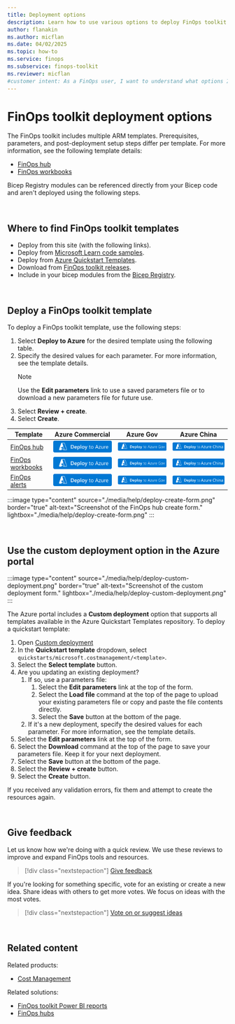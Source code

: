 ```yaml
---
title: Deployment options
description: Learn how to use various options to deploy FinOps toolkit solutions, including ARM templates, Bicep modules, and quickstart templates.
author: flanakin
ms.author: micflan
ms.date: 04/02/2025
ms.topic: how-to
ms.service: finops
ms.subservice: finops-toolkit
ms.reviewer: micflan
#customer intent: As a FinOps user, I want to understand what options I have to deploy FinOps toolkit tools.
---
```


<!-- markdownlint-disable-next-line MD025 -->
# FinOps toolkit deployment options

The FinOps toolkit includes multiple ARM templates. Prerequisites, parameters, and post-deployment setup steps differ per template. For more information, see the following template details:

- [FinOps hub](../hubs/template.md)
- [FinOps workbooks](../workbooks/finops-workbooks-overview.md)

Bicep Registry modules can be referenced directly from your Bicep code and aren't deployed using the following steps.

<br>

## Where to find FinOps toolkit templates

- Deploy from this site (with the following links).
- Deploy from [Microsoft Learn code samples](/samples/browse/?terms=finops).
- Deploy from [Azure Quickstart Templates](https://github.com/Azure/azure-quickstart-templates/tree/master/quickstarts/microsoft.costmanagement).
- Download from [FinOps toolkit releases](https://github.com/microsoft/finops-toolkit/releases).
- Include in your bicep modules from the [Bicep Registry](https://azure.github.io/bicep-registry-modules/#cost).

<br>

## Deploy a FinOps toolkit template

To deploy a FinOps toolkit template, use the following steps:

1. Select **Deploy to Azure** for the desired template using the following table.
2. Specify the desired values for each parameter. For more information, see the template details.
   > [!NOTE]
   > Use the **Edit parameters** link to use a saved parameters file or to download a new parameters file for future use.
3. Select **Review + create**.
4. Select **Create**.

| Template                                                      | Azure Commercial                                                                                                                                                                                                                                                                                                                                                                                                                                               | Azure Gov                                                                                                                                                                                                                            | Azure China                                                                                                                                                                                                                                                                                                                                                                                                                                                            |
| ------------------------------------------------------------- | -------------------------------------------------------------------------------------------------------------------------------------------------------------------------------------------------------------------------------------------------------------------------------------------------------------------------------------------------------------------------------------------------------------------------------------------------------------- | ------------------------------------------------------------------------------------------------------------------------------------------------------------------------------------------------------------------------------------ | ---------------------------------------------------------------------------------------------------------------------------------------------------------------------------------------------------------------------------------------------------------------------------------------------------------------------------------------------------------------------------------------------------------------------------------------------------------------------- |
| [FinOps hub](../hubs/finops-hubs-overview.md)                 | <a href="https://aka.ms/finops/hubs/deploy"><img alt="Deploy to Azure" src="https://raw.githubusercontent.com/Azure/azure-quickstart-templates/master/1-CONTRIBUTION-GUIDE/images/deploytoazure.svg?sanitize=true" /></a>                                                                                                                                                                                                                                      | <a href="https://aka.ms/finops/hubs/deploy/gov"><img alt="Deploy to Azure Gov" src="https://raw.githubusercontent.com/Azure/azure-quickstart-templates/master/1-CONTRIBUTION-GUIDE/images/deploytoazuregov.svg?sanitize=true" /></a> | <a href="https://aka.ms/finops/hubs/deploy/china"><img alt="Deploy to Azure China" src="https://raw.githubusercontent.com/Azure/azure-quickstart-templates/master/1-CONTRIBUTION-GUIDE/images/deploytoazurechina.svg?sanitize=true" /></a>                                                                                                                                                                                                                             |
| [FinOps workbooks](../workbooks/finops-workbooks-overview.md) | <a href="https://portal.azure.com/#create/Microsoft.Template/uri/https%3A%2F%2Fmicrosoft.github.io%2Ffinops-toolkit%2Fdeploy%2Ffinops-workbooks-latest.json/createUIDefinitionUri/https%3A%2F%2Fmicrosoft.github.io%2Ffinops-toolkit%2Fdeploy%2Ffinops-workbooks-latest.ui.json"><img alt="Deploy to Azure" src="https://raw.githubusercontent.com/Azure/azure-quickstart-templates/master/1-CONTRIBUTION-GUIDE/images/deploytoazure.svg?sanitize=true" /></a> | <a href="https://portal.azure.us/#create/Microsoft.Template/uri/https%3A%2F%2Fmicrosoft.github.io%2Ffinops-toolkit%2Fdeploy%2Ffinops-workbooks-latest.json/createUIDefinitionUri/https%3A%2F%2Fmicrosoft.github.io%2Ffinops-toolkit%2Fdeploy%2Ffinops-workbooks-latest.ui.json"><img alt="Deploy to Azure Gov" src="https://raw.githubusercontent.com/Azure/azure-quickstart-templates/master/1-CONTRIBUTION-GUIDE/images/deploytoazuregov.svg?sanitize=true" /></a> | <a href="https://portal.azure.cn/#create/Microsoft.Template/uri/https%3A%2F%2Fmicrosoft.github.io%2Ffinops-toolkit%2Fdeploy%2Ffinops-workbooks-latest.json/createUIDefinitionUri/https%3A%2F%2Fmicrosoft.github.io%2Ffinops-toolkit%2Fdeploy%2Ffinops-workbooks-latest.ui.json"><img alt="Deploy to Azure China" src="https://raw.githubusercontent.com/Azure/azure-quickstart-templates/master/1-CONTRIBUTION-GUIDE/images/deploytoazurechina.svg?sanitize=true" /></a> |
| [FinOps alerts](../alerts/finops-alerts-overview.md)          | <a href="https://portal.azure.com/#create/Microsoft.Template/uri/https%3A%2F%2Fmicrosoft.github.io%2Ffinops-toolkit%2Fdeploy%2Ffinops-alerts-latest.json/createUIDefinitionUri/https%3A%2F%2Fmicrosoft.github.io%2Ffinops-toolkit%2Fdeploy%2Ffinops-alerts-latest.ui.json"><img alt="Deploy to Azure" src="https://raw.githubusercontent.com/Azure/azure-quickstart-templates/master/1-CONTRIBUTION-GUIDE/images/deploytoazure.svg?sanitize=true" /></a>       | <a href="https://portal.azure.us/#create/Microsoft.Template/uri/https%3A%2F%2Fmicrosoft.github.io%2Ffinops-toolkit%2Fdeploy%2Ffinops-alerts-latest.json/createUIDefinitionUri/https%3A%2F%2Fmicrosoft.github.io%2Ffinops-toolkit%2Fdeploy%2Ffinops-alerts-latest.ui.json"><img alt="Deploy to Azure Gov" src="https://raw.githubusercontent.com/Azure/azure-quickstart-templates/master/1-CONTRIBUTION-GUIDE/images/deploytoazuregov.svg?sanitize=true" /></a>       | <a href="https://portal.azure.cn/#create/Microsoft.Template/uri/https%3A%2F%2Fmicrosoft.github.io%2Ffinops-toolkit%2Fdeploy%2Ffinops-alerts-latest.json/createUIDefinitionUri/https%3A%2F%2Fmicrosoft.github.io%2Ffinops-toolkit%2Fdeploy%2Ffinops-alerts-latest.ui.json"><img alt="Deploy to Azure China" src="https://raw.githubusercontent.com/Azure/azure-quickstart-templates/master/1-CONTRIBUTION-GUIDE/images/deploytoazurechina.svg?sanitize=true" /></a>       |

:::image type="content" source="./media/help/deploy-create-form.png" border="true" alt-text="Screenshot of the FinOps hub create form." lightbox="./media/help/deploy-create-form.png" :::

<br>

## Use the custom deployment option in the Azure portal

:::image type="content" source="./media/help/deploy-custom-deployment.png" border="true" alt-text="Screenshot of the custom deployment form." lightbox="./media/help/deploy-custom-deployment.png" :::

The Azure portal includes a **Custom deployment** option that supports all templates available in the Azure Quickstart Templates repository. To deploy a quickstart template:

1. Open [Custom deployment](https://portal.azure.com/#create/Microsoft.Template)
2. In the **Quickstart template** dropdown, select `quickstarts/microsoft.costmanagement/<template>`.
3. Select the **Select template** button.
4. <a name="edit-params"></a>Are you updating an existing deployment?
   1. If so, use a parameters file:
      1. Select the **Edit parameters** link at the top of the form.
      2. Select the **Load file** command at the top of the page to upload your existing parameters file or copy and paste the file contents directly.
      3. Select the **Save** button at the bottom of the page.
   2. If it's a new deployment, specify the desired values for each parameter. For more information, see the template details.
5. Select the **Edit parameters** link at the top of the form.
6. Select the **Download** command at the top of the page to save your parameters file. Keep it for your next deployment.
7. Select the **Save** button at the bottom of the page.
8. Select the **Review + create** button.
9. Select the **Create** button.

If you received any validation errors, fix them and attempt to create the resources again.

<br>

## Give feedback

Let us know how we're doing with a quick review. We use these reviews to improve and expand FinOps tools and resources.

> [!div class="nextstepaction"]
> [Give feedback](https://portal.azure.com/#view/HubsExtension/InProductFeedbackBlade/extensionName/FinOpsToolkit/cesQuestion/How%20easy%20or%20hard%20is%20it%20to%20use%20FinOps%20toolkit%20tools%20and%20resources%3F/cvaQuestion/How%20valuable%20is%20the%20FinOps%20toolkit%3F/surveyId/FTK0.10/bladeName/Toolkit/featureName/Help.Deploy)

If you're looking for something specific, vote for an existing or create a new idea. Share ideas with others to get more votes. We focus on ideas with the most votes.

> [!div class="nextstepaction"]
> [Vote on or suggest ideas](https://github.com/microsoft/finops-toolkit/issues?q=is%3Aissue+is%3Aopen+sort%3Areactions-%2B1-desc)

<br>

## Related content

Related products:

- [Cost Management](/azure/cost-management-billing/costs/)

Related solutions:

- [FinOps toolkit Power BI reports](../power-bi/reports.md)
- [FinOps hubs](../hubs/finops-hubs-overview.md)
